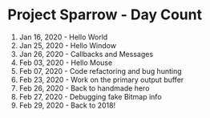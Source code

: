 # Project Sparrow - Day Count

1.  Jan 16, 2020 - Hello World
2.  Jan 25, 2020 - Hello Window
3.  Jan 26, 2020 - Callbacks and Messages
4.  Feb 03, 2020 - Hello Mouse
5.  Feb 07, 2020 - Code refactoring and bug hunting
6.  Feb 23, 2020 - Work on the primary output buffer
7.  Feb 26, 2020 - Back to handmade hero
8.  Feb 27, 2020 - Debugging fake Bitmap info 
9.  Feb 29, 2020 - Back to 2018! 
